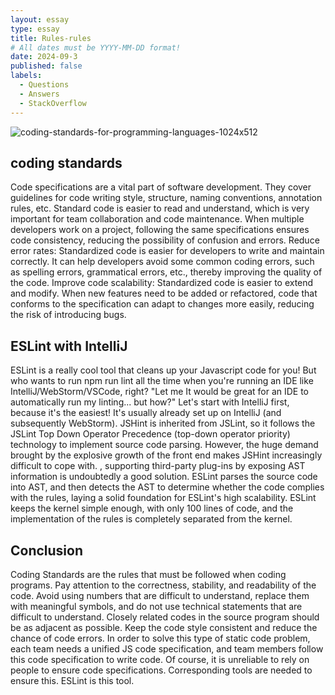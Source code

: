 ```yaml
---
layout: essay
type: essay
title: Rules-rules
# All dates must be YYYY-MM-DD format!
date: 2024-09-3
published: false
labels:
  - Questions
  - Answers
  - StackOverflow
---
```


![coding-standards-for-programming-languages-1024x512](https://github.com/jingyuh1/jingyuh1.github.io/assets/156954674/cc498319-1c9c-447c-b921-b2b526f2975e)


## coding standards

Code specifications are a vital part of software development. They cover guidelines for code writing style, structure, naming conventions, annotation rules, etc. Standard code is easier to read and understand, which is very important for team collaboration and code maintenance. When multiple developers work on a project, following the same specifications ensures code consistency, reducing the possibility of confusion and errors. Reduce error rates: Standardized code is easier for developers to write and maintain correctly. It can help developers avoid some common coding errors, such as spelling errors, grammatical errors, etc., thereby improving the quality of the code. Improve code scalability: Standardized code is easier to extend and modify. When new features need to be added or refactored, code that conforms to the specification can adapt to changes more easily, reducing the risk of introducing bugs.

## ESLint with IntelliJ

ESLint is a really cool tool that cleans up your Javascript code for you! But who wants to run npm run lint all the time when you're running an IDE like IntelliJ/WebStorm/VSCode, right? "Let me It would be great for an IDE to automatically run my linting... but how?" Let's start with IntelliJ first, because it's the easiest! It's usually already set up on IntelliJ (and subsequently WebStorm). JSHint is inherited from JSLint, so it follows the JSLint Top Down Operator Precedence (top-down operator priority) technology to implement source code parsing. However, the huge demand brought by the explosive growth of the front end makes JSHint increasingly difficult to cope with. , supporting third-party plug-ins by exposing AST information is undoubtedly a good solution. ESLint parses the source code into AST, and then detects the AST to determine whether the code complies with the rules, laying a solid foundation for ESLint's high scalability. ESLint keeps the kernel simple enough, with only 100 lines of code, and the implementation of the rules is completely separated from the kernel.


## Conclusion

Coding Standards are the rules that must be followed when coding programs. Pay attention to the correctness, stability, and readability of the code. Avoid using numbers that are difficult to understand, replace them with meaningful symbols, and do not use technical statements that are difficult to understand. Closely related codes in the source program should be as adjacent as possible. Keep the code style consistent and reduce the chance of code errors. In order to solve this type of static code problem, each team needs a unified JS code specification, and team members follow this code specification to write code. Of course, it is unreliable to rely on people to ensure code specifications. Corresponding tools are needed to ensure this. ESLint is this tool.
